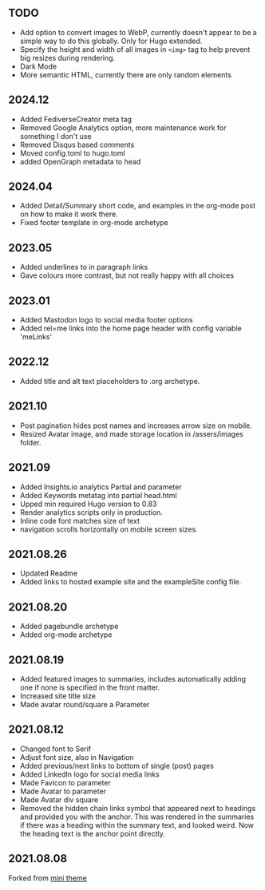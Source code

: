 ## TODO
- Add option to convert images to WebP, currently doesn't appear to be a simple way to do this globally. Only for Hugo extended.
- Specify the height and width of all images in `<img>` tag to help prevent big resizes during rendering.
- Dark Mode
- More semantic HTML, currently there are only random elements

## 2024.12
- Added FediverseCreator meta tag
- Removed Google Analytics option, more maintenance work for something I don't use
- Removed Disqus based comments
- Moved config.toml to hugo.toml
- added OpenGraph metadata to head

## 2024.04
- Added Detail/Summary short code, and examples in the org-mode post on how to make it work there.
- Fixed footer template in org-mode archetype

## 2023.05
- Added underlines to in paragraph links
- Gave colours more contrast, but not really happy with all choices

## 2023.01
- Added Mastodon logo to social media footer options
- Added rel=me links into the home page header with config variable 'meLinks'

## 2022.12
- Added title and alt text placeholders to .org archetype.

## 2021.10
- Post pagination hides post names and increases arrow size on mobile.
- Resized Avatar image, and made storage location in /assers/images folder.

## 2021.09
- Added Insights.io analytics Partial and parameter
- Added Keywords metatag into partial head.html
- Upped min required Hugo version to 0.83
- Render analytics scripts only in production.
- Inline code font matches size of text
- navigation scrolls horizontally on mobile screen sizes.

## 2021.08.26

- Updated Readme
- Added links to hosted example site and the exampleSite config file.

## 2021.08.20

- Added pagebundle archetype
- Added org-mode archetype

## 2021.08.19

- Added featured images to summaries, includes automatically adding one if none is specified in the front matter.
- Increased site title size
- Made avatar round/square a Parameter

## 2021.08.12

- Changed font to Serif
- Adjust font size, also in Navigation
- Added previous/next links to bottom of single (post) pages
- Added LinkedIn logo for social media links
- Made Favicon to parameter
- Made Avatar to parameter
- Made Avatar div square
- Removed the hidden chain links symbol that appeared next to headings and provided you with the anchor. This was rendered in the summaries if there was a heading within the summary text, and looked weird. Now the heading text is the anchor point directly. 

## 2021.08.08

Forked from [mini theme](https://github.com/nodejh/hugo-theme-mini)
